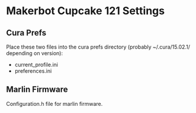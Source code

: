 Makerbot Cupcake 121 Settings
=============================

Cura Prefs
----------

Place these two files into the cura prefs directory (probably ~/.cura/15.02.1/ depending on version):

 * current_profile.ini
 * preferences.ini

Marlin Firmware
---------------

Configuration.h file for marlin firmware.
